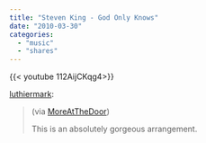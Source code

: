 ```yaml
---
title: "Steven King - God Only Knows"
date: "2010-03-30"
categories:
  - "music"
  - "shares"
---
```


<div style="width: 70vw;">{{< youtube 112AijCKqg4>}}</div>

[luthiermark](http://luthiermark.tumblr.com/post/427869046/steven-king-god-only-knows-via-moreatthedoor):

> (via [MoreAtTheDoor](http://youtube.com/user/MoreAtTheDoor))
>
> This is an absolutely gorgeous arrangement.
